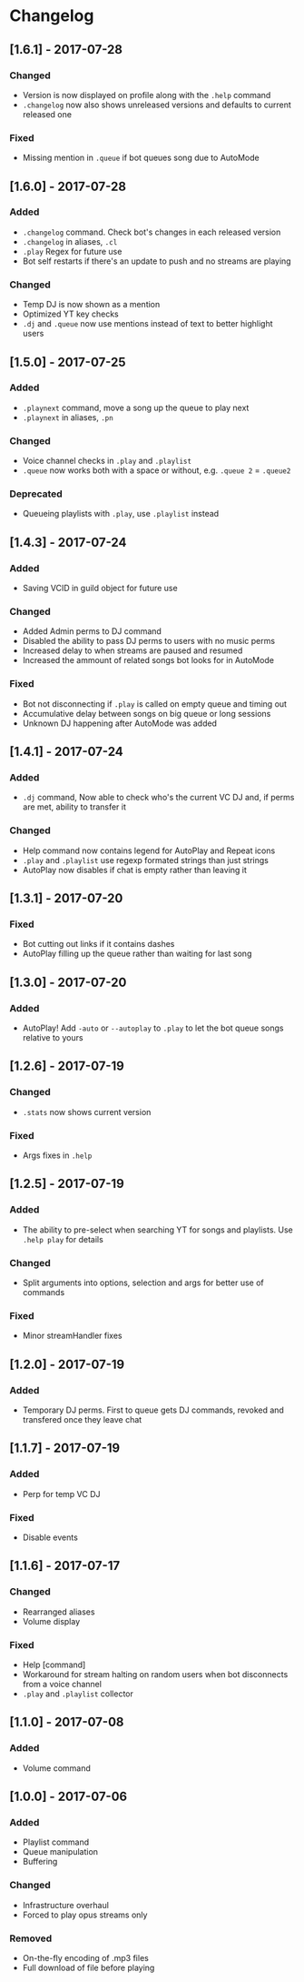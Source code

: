 # Changelog

## [1.6.1] - 2017-07-28
### Changed
- Version is now displayed on profile along with the `.help` command
- `.changelog` now also shows unreleased versions and defaults to current released one

### Fixed
- Missing mention in `.queue` if bot queues song due to AutoMode


## [1.6.0] - 2017-07-28
### Added
- `.changelog` command. Check bot's changes in each released version
- `.changelog` in aliases, `.cl`
- `.play` Regex for future use
- Bot self restarts if there's an update to push and no streams are playing

### Changed
- Temp DJ is now shown as a mention
- Optimized YT key checks
- `.dj` and `.queue` now use mentions instead of text to better highlight users


## [1.5.0] - 2017-07-25
### Added
- `.playnext` command, move a song up the queue to play next
- `.playnext` in aliases, `.pn`

### Changed
- Voice channel checks in `.play` and `.playlist`
- `.queue` now works both with a space or without, e.g. `.queue 2` = `.queue2`

### Deprecated
- Queueing playlists with `.play`, use `.playlist` instead


## [1.4.3] - 2017-07-24
### Added
- Saving VCID in guild object for future use

### Changed
- Added Admin perms to DJ command
- Disabled the ability to pass DJ perms to users with no music perms
- Increased delay to when streams are paused and resumed
- Increased the ammount of related songs bot looks for in AutoMode

### Fixed
- Bot not disconnecting if `.play` is called on empty queue and timing out
- Accumulative delay between songs on big queue or long sessions
- Unknown DJ happening after AutoMode was added


## [1.4.1] - 2017-07-24
### Added
- `.dj` command, Now able to check who's the current VC DJ and, if perms are met, ability to transfer it

### Changed
- Help command now contains legend for AutoPlay and Repeat icons
- `.play` and `.playlist` use regexp formated strings than just strings
- AutoPlay now disables if chat is empty rather than leaving it


## [1.3.1] - 2017-07-20
### Fixed
- Bot cutting out links if it contains dashes
- AutoPlay filling up the queue rather than waiting for last song


## [1.3.0] - 2017-07-20
### Added
- AutoPlay! Add `-auto` or `--autoplay` to `.play` to let the bot queue songs relative to yours


## [1.2.6] - 2017-07-19
### Changed
- `.stats` now shows current version

### Fixed
- Args fixes in `.help`


## [1.2.5] - 2017-07-19
### Added
- The ability to pre-select when searching YT for songs and playlists. Use `.help play` for details

### Changed
- Split arguments into options, selection and args for better use of commands

### Fixed
- Minor streamHandler fixes


## [1.2.0] - 2017-07-19
### Added
- Temporary DJ perms. First to queue gets DJ commands, revoked and transfered once they leave chat


## [1.1.7] - 2017-07-19
### Added
- Perp for temp VC DJ

### Fixed
- Disable events


## [1.1.6] - 2017-07-17
### Changed
- Rearranged aliases
- Volume display

### Fixed
- Help [command]
- Workaround for stream halting on random users when bot disconnects from a voice channel
- `.play` and `.playlist` collector


## [1.1.0] - 2017-07-08
### Added
- Volume command


## [1.0.0] - 2017-07-06
### Added
- Playlist command
- Queue manipulation
- Buffering

### Changed
- Infrastructure overhaul
- Forced to play opus streams only

### Removed
- On-the-fly encoding of .mp3 files
- Full download of file before playing